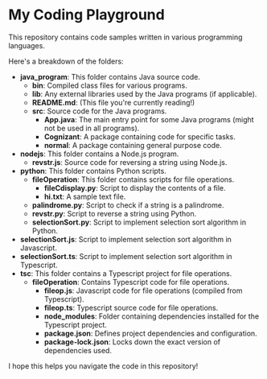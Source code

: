 # My Coding Playground

This repository contains code samples written in various programming languages. 

Here's a breakdown of the folders:

- **java_program**: This folder contains Java source code.
    - **bin**: Compiled class files for various programs.
    - **lib**: Any external libraries used by the Java programs (if applicable).
    - **README.md**:  (This file you're currently reading!) 
    - **src**: Source code for the Java programs.
        - **App.java**:  The main entry point for some Java programs (might not be used in all programs).
        - **Cognizant**:  A package containing code for specific tasks.
        - **normal**:  A package containing general purpose code.
- **nodejs**: This folder contains a Node.js program.
    - **revstr.js**: Source code for reversing a string using Node.js.
- **python**: This folder contains Python scripts.
    - **fileOperation**: This folder contains scripts for file operations. 
        - **fileCdisplay.py**: Script to display the contents of a file.
        - **hi.txt**: A sample text file.
    - **palindrome.py**: Script to check if a string is a palindrome.
    - **revstr.py**: Script to reverse a string using Python.
    - **selectionSort.py**: Script to implement selection sort algorithm in Python.
- **selectionSort.js**: Script to implement selection sort algorithm in Javascript.
- **selectionSort.ts**: Script to implement selection sort algorithm in Typescript.
- **tsc**: This folder contains a Typescript project for file operations. 
    - **fileOperation**: Contains Typescript code for file operations.
        - **fileop.js**: Javascript code for file operations (compiled from Typescript).
        - **fileop.ts**: Typescript source code for file operations.
        - **node_modules**: Folder containing dependencies installed for the Typescript project.
        - **package.json**: Defines project dependencies and configuration.
        - **package-lock.json**: Locks down the exact version of dependencies used.

I hope this helps you navigate the code in this repository!
